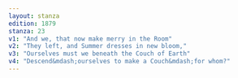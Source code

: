 ```yaml
---
layout: stanza
edition: 1879
stanza: 23
v1: "And we, that now make merry in the Room"
v2: "They left, and Summer dresses in new bloom,"
v3: "Ourselves must we beneath the Couch of Earth"
v4: "Descend&mdash;ourselves to make a Couch&mdash;for whom?"
---
```

